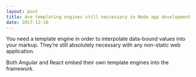 ```yaml
---
layout: post
title: Are templating engines still neccessary in Node app development when there are front-end frameworks such as React and Angular available?
date: 2017-12-10
---
```


<p>You need a template engine in order to interpolate data-bound values into your markup. They’re still absolutely necessary with any non-static web application.</p><p>Both Angular and React embed their own template engines into the framework.</p>
